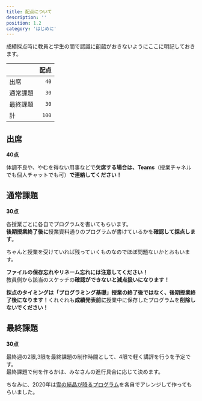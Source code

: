 ```yaml
---
title: 配点について
description: ''
position: 1.2
category: 'はじめに'
---
```


成績採点時に教員と学生の間で認識に齟齬がおきないようにここに明記しておきます。

||配点|
|:--|--:|
|出席|`40`|
|通常課題|`30`|
|最終課題|`30`|
|計|`100`|

## 出席
**40点**

<alert type="warning">

体調不良や、やむを得ない用事などで<strong>欠席する場合は、Teams</strong>（授業チャネルでも個人チャットでも可）<strong>で連絡してください！</strong>

</alert>

## 通常課題
**30点**

各授業ごとに各自でプログラムを書いてもらいます。  
**後期授業終了後に**授業資料通りのプログラムが書けているかを**確認して採点します**。

ちゃんと授業を受けていれば残っていくものなのでほぼ問題ないかとおもいます。

<alert type="warning">

<strong>ファイルの保存忘れやリネーム忘れには注意してください！</strong>  
教員側から該当のスケッチの<strong>確認ができないと減点扱いになります！</strong>

</alert>

<alert type="warning">

<strong>採点のタイミングは「プログラミング基礎」授業の終了後ではなく、後期授業終了後になります！</strong>くれぐれも<strong>成績発表前に</strong>授業中に保存したプログラムを<strong>削除しないでください！</strong>

</alert>


## 最終課題

**30点**

最終週の2限,3限を最終課題の制作時間として、4限で軽く講評を行うを予定です。  
最終課題で何を作るかは、みなさんの進行具合に応じて決めます。

ちなみに、2020年は[雪の結晶が降るプログラム](https://openprocessing.org/sketch/1000964)を各自でアレンジして作ってもらいました。